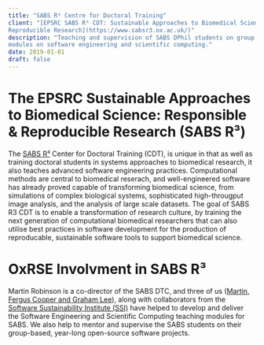 ```yaml
---
title: "SABS R³ Centre for Doctoral Training"
client: "[EPSRC SABS R³ CDT: Sustainable Approaches to Biomedical Science: Responsible & 
Reproducible Research](https://www.sabsr3.ox.ac.uk/)"
description: "Teaching and supervision of SABS DPhil students on group projects and 
modules on software engineering and scientific computing."
date: 2019-01-01
draft: false
---
```


# The EPSRC Sustainable Approaches to Biomedical Science: Responsible & Reproducible Research (SABS R³) 

The [SABS R³](https://www.sabsr3.ox.ac.uk/) Center for Doctoral Training (CDT), is 
unique in that as well as training doctoral students in systems approaches to biomedical 
research, it also teaches advanced software engineering practices. Computational methods 
are central to biomedical reserach, and well-engineered software has already proved 
capable of transforming biomedical science, from simulations of complex biological 
systems, sophisticated high-througput image analysis, and the analysis of large scale 
datasets. The goal of SABS R3 CDT is to enable a transformation of research culture, by 
training the next generation of computational biomedical researchers that can also 
utilise best practices in software development for the production of reproducable, 
sustainable software tools to support biomedical science.

# OxRSE Involvment in SABS R³

Martin Robinson is a co-director of the SABS DTC, and three of us ([Martin, Fergus 
Cooper and Graham Lee](https://www.rse.ox.ac.uk/people/)), along with collaborators from 
the [Software Sustainability Institute (SSI)](https://www.software.ac.uk/) have helped 
to develop and deliver the Software Engineering and Scientific Computing teaching 
modules for SABS. We also help to mentor and supervise the SABS students on their 
group-based, year-long open-source software projects.
